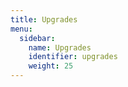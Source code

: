 ```yaml
---
title: Upgrades
menu:
  sidebar:
    name: Upgrades
    identifier: upgrades
    weight: 25
---
```

